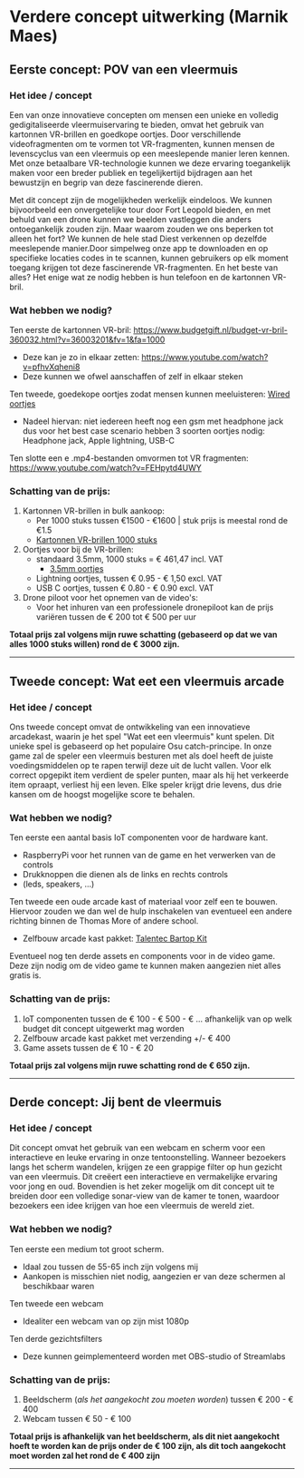 # Verdere concept uitwerking (Marnik Maes)

## **Eerste concept: POV van een vleermuis**
### Het idee / concept
Een van onze innovatieve concepten om mensen een unieke en volledig gedigitaliseerde vleermuiservaring te bieden, omvat het gebruik van kartonnen VR-brillen en goedkope oortjes. Door verschillende videofragmenten om te vormen tot VR-fragmenten, kunnen mensen de levenscyclus van een vleermuis op een meeslepende manier leren kennen. Met onze betaalbare VR-technologie kunnen we deze ervaring toegankelijk maken voor een breder publiek en tegelijkertijd bijdragen aan het bewustzijn en begrip van deze fascinerende dieren.

Met dit concept zijn de mogelijkheden werkelijk eindeloos. We kunnen bijvoorbeeld een onvergetelijke tour door Fort Leopold bieden, en met behuld van een drone kunnen we beelden vastleggen die anders ontoegankelijk zouden zijn. Maar waarom zouden we ons beperken tot alleen het fort? We kunnen de hele stad Diest verkennen op dezelfde meeslepende manier.Door simpelweg onze app te downloaden en op specifieke locaties codes in te scannen, kunnen gebruikers op elk moment toegang krijgen tot deze fascinerende VR-fragmenten. En het beste van alles? Het enige wat ze nodig hebben is hun telefoon en de kartonnen VR-bril.

### Wat hebben we nodig? 
Ten eerste de kartonnen VR-bril: https://www.budgetgift.nl/budget-vr-bril-360032.html?v=36003201&fv=1&fa=1000
* Deze kan je zo in elkaar zetten: https://www.youtube.com/watch?v=pfhvXqheni8
* Deze kunnen we ofwel aanschaffen of zelf in elkaar steken

Ten tweede, goedekope oortjes zodat mensen kunnen meeluisteren: [Wired oortjes](https://www.aliexpress.com/item/1005003621610499.html?spm=a2g0o.productlist.main.11.41fc52bepPanl0&algo_pvid=03713c46-3090-4c52-92fb-609687150c20&algo_exp_id=03713c46-3090-4c52-92fb-609687150c20-6&pdp_npi=3%40dis%21EUR%210.27%210.15%21%21%21%21%21%402102186a16838771252954206d077f%2112000026531893107%21sea%21BE%210&curPageLogUid=3Ui0j1BEAafV)
* Nadeel hiervan: niet iedereen heeft nog een gsm met headphone jack dus voor het best case scenario hebben 3 soorten oortjes nodig: Headphone jack, Apple lightning, USB-C

Ten slotte een e .mp4-bestanden omvormen tot VR fragmenten: https://www.youtube.com/watch?v=FEHpytd4UWY

### Schatting van de prijs: 

1. Kartonnen VR-brillen in bulk aankoop: 
   * Per 1000 stuks tussen €1500 - €1600 | stuk prijs is meestal rond de €1.5
   * [Kartonnen VR-brillen 1000 stuks](https://www.promostore.nl/vr-bril-van-karton-302884.html?source=googleps&mp=1&gclid=CjwKCAjwx_eiBhBGEiwA15gLNxne0LkVWhEcTg_-dq2DWOcNEYxuC_DKWpZcmJdd2_gVIeQsd7OC6BoCWC4QAvD_BwE)
2. Oortjes voor bij de VR-brillen:
   * standaard 3.5mm, 1000 stuks = € 461,47 incl. VAT
     * [3.5mm oortjes](https://www.aliexpress.com/item/1005003258564515.html?spm=a2g0o.cart.0.0.6e3f38dazZsOcU&mp=1) 
   * Lightning oortjes, tussen € 0.95 - € 1,50 excl. VAT
   * USB C oortjes, tussen € 0.80 - € 0.90 excl. VAT
3. Drone piloot voor het opnemen van de video's:
   * Voor het inhuren van een professionele dronepiloot kan de prijs variëren tussen de € 200 tot € 500 per uur

**Totaal prijs zal volgens mijn ruwe schatting (gebaseerd op dat we van alles 1000 stuks willen) rond de € 3000 zijn.**

---

## **Tweede concept: Wat eet een vleermuis arcade**
### Het idee / concept

Ons tweede concept omvat de ontwikkeling van een innovatieve arcadekast, waarin je het spel "Wat eet een vleermuis" kunt spelen. Dit unieke spel is gebaseerd op het populaire Osu catch-principe. In onze game zal de speler een vleermuis besturen met als doel heeft de juiste voedingsmiddelen op te rapen terwijl deze uit de lucht vallen. Voor elk correct opgepikt item verdient de speler punten, maar als hij het verkeerde item opraapt, verliest hij een leven. Elke speler krijgt drie levens, dus drie kansen om de hoogst mogelijke score te behalen.

### Wat hebben we nodig? 

Ten eerste een aantal basis IoT componenten voor de hardware kant. 
   * RaspberryPi voor het runnen van de game en het verwerken van de controls
   * Drukknoppen die dienen als de links en rechts controls
   * (leds, speakers, ...) 

Ten tweede een oude arcade kast of materiaal voor zelf een te bouwen. Hiervoor zouden we dan wel de hulp inschakelen van eventueel een andere richting binnen de Thomas More of andere school.
   * Zelfbouw arcade kast pakket: [Talentec Bartop Kit](https://www.amazon.com.be/-/en/Talentec-Bartop-Inches-Methacrylate-Controls/dp/B07HNX9H4S/ref=asc_df_B07HNX9H4S/?tag=begogshpadde-21&linkCode=df0&hvadid=633357320632&hvpos=&hvnetw=g&hvrand=8220109265919590890&hvpone=&hvptwo=&hvqmt=&hvdev=c&hvdvcmdl=&hvlocint=&hvlocphy=1001042&hvtargid=pla-1728014739780&psc=1&gclid=CjwKCAjwx_eiBhBGEiwA15gLN4Y30Flcz2J4x_hvzBVcK5kueQBS1MGmHYYqLgzzCm-4YzgoY620LBoCGB8QAvD_BwE)

Eventueel nog ten derde assets en components voor in de video game. Deze zijn nodig om de video game te kunnen maken aangezien niet alles gratis is.

### Schatting van de prijs: 

1. IoT componenten tussen de € 100 - € 500 - € ... afhankelijk van op welk budget dit concept uitgewerkt mag worden
2. Zelfbouw arcade kast pakket met verzending +/- € 400
3. Game assets tussen de € 10 - € 20

**Totaal prijs zal volgens mijn ruwe schatting rond de € 650 zijn.**

---

## **Derde concept: Jij bent de vleermuis**
### Het idee / concept
Dit concept omvat het gebruik van een webcam en scherm voor een interactieve en leuke ervaring in onze tentoonstelling. Wanneer bezoekers langs het scherm wandelen, krijgen ze een grappige filter op hun gezicht van een vleermuis. Dit creëert een interactieve en vermakelijke ervaring voor jong en oud. Bovendien is het zeker mogelijk om dit concept uit te breiden door een volledige sonar-view van de kamer te tonen, waardoor bezoekers een idee krijgen van hoe een vleermuis de wereld ziet.

### Wat hebben we nodig? 
Ten eerste een medium tot groot scherm.
   * Idaal zou tussen de 55-65 inch zijn volgens mij
   * Aankopen is misschien niet nodig, aangezien er van deze schermen al beschikbaar waren

Ten tweede een webcam
   * Idealiter een webcam van op zijn mist 1080p

Ten derde gezichtsfilters
   * Deze kunnen geimplementeerd worden met OBS-studio of Streamlabs 

### Schatting van de prijs: 
1. Beeldscherm (*als het aangekocht zou moeten worden*) tussen € 200 - € 400
2. Webcam tussen € 50 - € 100

**Totaal prijs is afhankelijk van het beeldscherm, als dit niet aangekocht hoeft te worden kan de prijs onder de € 100 zijn, als dit toch aangekocht moet worden zal het rond de € 400 zijn**

---


